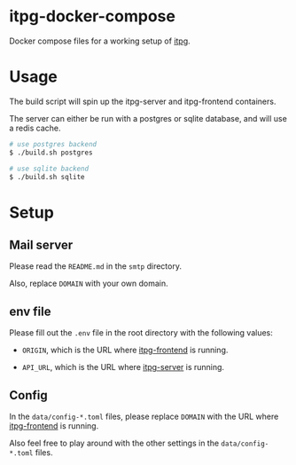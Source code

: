 # itpg-docker-compose

Docker compose files for a working setup of [itpg](https://github.com/vanillaiice/itpg).

# Usage

The build script will spin up the itpg-server and itpg-frontend containers.

The server can either be run with a postgres or sqlite database, and will use a redis cache.

```sh
# use postgres backend
$ ./build.sh postgres

# use sqlite backend
$ ./build.sh sqlite
```

# Setup

## Mail server

Please read the `README.md` in the `smtp` directory.

Also, replace `DOMAIN` with your own domain.

## env file

Please fill out the `.env` file in the root directory with the following values:

- `ORIGIN`, which is the URL where [itpg-frontend](https://github.com/vanillaiice/itpg-frontend) is running.

- `API_URL`, which is the URL where [itpg-server](https://github.com/vanillaiice/itpg-server) is running.

## Config

In the `data/config-*.toml` files, please replace `DOMAIN` with the URL where [itpg-frontend](https://github.com/vanillaiice/itpg-frontend) is running.

Also feel free to play around with the other settings in the `data/config-*.toml` files.
